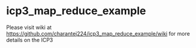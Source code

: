 # icp3_map_reduce_example

Please visit wiki at https://github.com/charantej224/icp3_map_reduce_example/wiki  for more details on the ICP3
